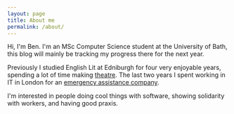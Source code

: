 ```yaml
---
layout: page
title: About me
permalink: /about/
---
```


Hi, I'm Ben. I'm an MSc Computer Science student at the University of Bath, this blog will mainly be tracking my progress there for the next year.

Previously I studied English Lit at Edniburgh for four very enjoyable years, spending a lot of time making [theatre](https://www.eushakespeare.com/shows). The last two years I spent working in IT in London for an [emergency assistance company](https://www.northcottglobalsolutions.com/).

I'm interested in people doing cool things with software, showing solidarity with workers, and having good praxis.
